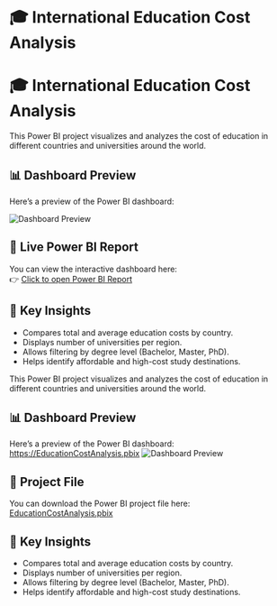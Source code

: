 # 🎓 International Education Cost Analysis
# 🎓 International Education Cost Analysis

This Power BI project visualizes and analyzes the cost of education in different countries and universities around the world.

## 📊 Dashboard Preview
Here’s a preview of the Power BI dashboard:

![Dashboard Preview](dashboard.png)

## 🔗 Live Power BI Report
You can view the interactive dashboard here:  
👉 [Click to open Power BI Report](https://app.powerbi.com/EducationCostAnalysis.pbix)

## 🧠 Key Insights
- Compares total and average education costs by country.
- Displays number of universities per region.
- Allows filtering by degree level (Bachelor, Master, PhD).
- Helps identify affordable and high-cost study destinations.

This Power BI project visualizes and analyzes the cost of education in different countries and universities around the world.

## 📊 Dashboard Preview
Here’s a preview of the Power BI dashboard:
https://EducationCostAnalysis.pbix
![Dashboard Preview](dashboard.png)

## 📁 Project File
You can download the Power BI project file here:  
[EducationCostAnalysis.pbix](https://github.com/LayanMq/-education-cost-analysis/blob/main/EducationCostAnalysis.pbix)

## 🧠 Key Insights
- Compares total and average education costs by country.
- Displays number of universities per region.
- Allows filtering by degree level (Bachelor, Master, PhD).
- Helps identify affordable and high-cost study destinations.

